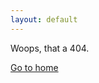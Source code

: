 ```yaml
---
layout: default
---
```

<section class="content">
  Woops, that a 404. 
  
  <p>
  <a href="{{ site.baseurl }}">Go to home</a>
  </p>
  
</section>
<script>
  // Redirect
  if(window.location.pathname == '/2022/05/16/nlog-5-0-finally-ready.md')
  {
    window.location.pathname = '/2022/05/16/nlog-5-0-finally-ready';
  }
</script>
  
  
  
